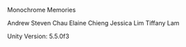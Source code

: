 Monochrome Memories

Andrew Steven Chau
Elaine Chieng
Jessica Lim
Tiffany Lam

Unity Version: 5.5.0f3

